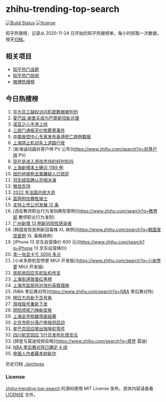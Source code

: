 # zhihu-trending-top-search

[![Build Status](https://github.com/justjavac/zhihu-trending-top-search/workflows/ci/badge.svg?branch=main)](https://github.com/justjavac/zhihu-trending-top-search/actions)
[![license](https://img.shields.io/github/license/justjavac/zhihu-trending-top-search)](https://github.com/justjavac/zhihu-trending-top-search/blob/main/LICENSE)

知乎热搜榜，记录从 2020-11-24 日开始的知乎热搜榜单。每小时抓取一次数据，按天[归档](./archives)。

## 相关项目

- [知乎热门话题](https://github.com/justjavac/zhihu-trending-hot-questions)
- [知乎热门视频](https://github.com/justjavac/zhihu-trending-hot-video)
- [微博热搜榜](https://github.com/justjavac/weibo-trending-hot-search)

## 今日热搜榜

<!-- BEGIN -->
<!-- 最后更新时间 Wed Apr 13 2022 19:12:45 GMT+0800 (China Standard Time) -->

1. [华为员工越权访问机密数据被判刑](https://www.zhihu.com/search?q=华为员工)
1. [夏巴兹·谢里夫成为巴基斯坦新总理](https://www.zhihu.com/search?q=巴基斯坦总理选举)
1. [诺亚之心手游上线](https://www.zhihu.com/search?q=诺亚之心)
1. [三部门通报天价殡葬费事件](https://www.zhihu.com/search?q=天价殡葬费)
1. [中美疾控中心专家发布香港死亡病例数据](https://www.zhihu.com/search?q=香港新冠死亡病例数据)
1. [上海禁止机动车上道路行驶](https://www.zhihu.com/search?q=上海疫情防控)
1. [新海诚动画铃芽户缔 PV 公布](https://www.zhihu.com/search?q=铃芽户缔 PV)
1. [现在是进入游戏市场的好时机吗](https://www.zhihu.com/search?q=游戏市场)
1. [上海新增本土确诊 1189 例](https://www.zhihu.com/search?q=上海新增)
1. [纽约地铁枪击案嫌疑人已锁定](https://www.zhihu.com/search?q=纽约地铁枪击案)
1. [羽生结弦确认亮相冰演](https://www.zhihu.com/search?q=羽生结弦确认亮相冰演)
1. [微信农场](https://www.zhihu.com/search?q=微信农场)
1. [2022 年法国总统大选](https://www.zhihu.com/search?q=法国总统第一轮大选)
1. [篮网附加赛胜骑士](https://www.zhihu.com/search?q=篮网附加赛)
1. [支持上市公司发展 12 条](https://www.zhihu.com/search?q=支持上市公司发展12条)
1. [违反教师职业行为准则典型案例](https://www.zhihu.com/search?q=教育部 教师职业行为准则)
1. [广州新增 13 例新冠阳性感染者](https://www.zhihu.com/search?q=广州疫情)
1. [韩国发现首例新冠毒株 XL 病例](https://www.zhihu.com/search?q=韩国发现首例 XL 毒株病例)
1. [iPhone 13 京东自营降价 600 元](https://www.zhihu.com/search?q=iPhone 13 京东自营降价)
1. [卖一张显卡亏 3000 多元](https://www.zhihu.com/search?q=卖一张显卡亏3000)
1. [小米多款机型停更 MIUI 开发版](https://www.zhihu.com/search?q=小米停更 MIUI 开发版)
1. [民航局回应东航坠机传言](https://www.zhihu.com/search?q=民航局回应传言)
1. [上海街道居委红黑榜](https://www.zhihu.com/search?q=上海防疫)
1. [上海市监局将对涨价采取措施](https://www.zhihu.com/search?q=上海市监管局)
1. [NBA 季后赛对阵](https://www.zhihu.com/search?q=NBA 季后赛对阵)
1. [明日方舟新干员号角](https://www.zhihu.com/search?q=明日方舟)
1. [游戏版号重新下发](https://www.zhihu.com/search?q=游戏版号重新下发)
1. [阴阳师夜刀神新皮肤](https://www.zhihu.com/search?q=夜刀神新皮肤残幕戏尽)
1. [上海全市核酸筛查结果](https://www.zhihu.com/search?q=上海全市核酸筛查结果)
1. [北京市积分落户申报将启动](https://www.zhihu.com/search?q=北京市积分落户申报)
1. [星巴克回应喝出咖啡机零件](https://www.zhihu.com/search?q=星巴克回应喝出咖啡机零件)
1. [四川航空回应飞行员发布仇恨言论](https://www.zhihu.com/search?q=四川航空回应)
1. [拜登与莫迪视频会晤](https://www.zhihu.com/search?q=拜登 莫迪)
1. [NBA 季后赛对阵已确定 4 组](https://www.zhihu.com/search?q=NBA季后赛对阵)
1. [电锯人作者藤本树新作](https://www.zhihu.com/search?q=藤本树新作)

<!-- END -->

历史归档 [./archives](./archives)

### License

[zhihu-trending-top-search](https://github.com/justjavac/zhihu-trending-top-search)
的源码使用 MIT License 发布。具体内容请查看 [LICENSE](./LICENSE) 文件。
